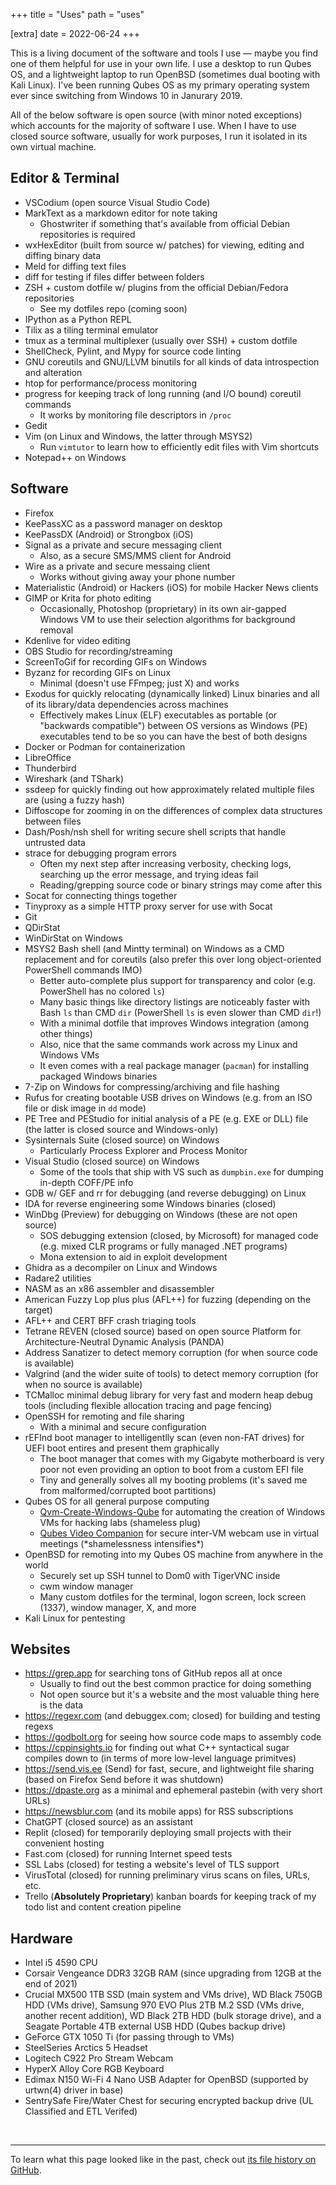 +++
title = "Uses"
path = "uses"

[extra]
date = 2022-06-24
+++

This is a living document of the software and tools I use — maybe you find one of them helpful for use in your own life. I use a desktop to run Qubes OS, and a lightweight laptop to run OpenBSD (sometimes dual booting with Kali Linux). I've been running Qubes OS as my primary operating system ever since switching from Windows 10 in Janurary 2019.

All of the below software is open source (with minor noted exceptions) which accounts for the majority of software I use. When I have to use closed source software, usually for work purposes, I run it isolated in its own virtual machine.

## Editor & Terminal

- VSCodium (open source Visual Studio Code)
- MarkText as a markdown editor for note taking
  - Ghostwriter if something that's available from official Debian repositories is required
- wxHexEditor (built from source w/ patches) for viewing, editing and diffing binary data
- Meld for diffing text files
- diff for testing if files differ between folders
- ZSH + custom dotfile w/ plugins from the official Debian/Fedora repositories
  - See my dotfiles repo (coming soon)
- IPython as a Python REPL
- Tilix as a tiling terminal emulator
- tmux as a terminal multiplexer (usually over SSH) + custom dotfile
- ShellCheck, Pylint, and Mypy for source code linting
- GNU coreutils and GNU/LLVM binutils for all kinds of data introspection and alteration
- htop for performance/process monitoring
- progress for keeping track of long running (and I/O bound) coreutil commands
  - It works by monitoring file descriptors in `/proc`
- Gedit
- Vim (on Linux and Windows, the latter through MSYS2)
  - Run `vimtutor` to learn how to efficiently edit files with Vim shortcuts
- Notepad++ on Windows

## Software

- Firefox
- KeePassXC as a password manager on desktop
- KeePassDX (Android) or Strongbox (iOS)
- Signal as a private and secure messaging client
  - Also, as a secure SMS/MMS client for Android
- Wire as a private and secure messaing client
  - Works without giving away your phone number
- Materialistic (Android) or Hackers (iOS) for mobile Hacker News clients
- GIMP or Krita for photo editing
  - Occasionally, Photoshop (proprietary) in its own air-gapped Windows VM to use their selection algorithms for background removal
- Kdenlive for video editing
- OBS Studio for recording/streaming
- ScreenToGif for recording GIFs on Windows
- Byzanz for recording GIFs on Linux
  - Minimal (doesn't use FFmpeg; just X) and works
- Exodus for quickly relocating (dynamically linked) Linux binaries and all of its library/data dependencies across machines
  - Effectively makes Linux (ELF) executables as portable (or "backwards compatible") between OS versions as Windows (PE) executables tend to be so you can have the best of both designs
- Docker or Podman for containerization
- LibreOffice
- Thunderbird
- Wireshark (and TShark)
- ssdeep for quickly finding out how approximately related multiple files are (using a fuzzy hash)
- Diffoscope for zooming in on the differences of complex data structures between files
- Dash/Posh/nsh shell for writing secure shell scripts that handle untrusted data
- strace for debugging program errors
  - Often my next step after increasing verbosity, checking logs, searching up the error message, and trying ideas fail
  - Reading/grepping source code or binary strings may come after this
- Socat for connecting things together
- Tinyproxy as a simple HTTP proxy server for use with Socat
- Git
- QDirStat
- WinDirStat on Windows
- MSYS2 Bash shell (and Mintty terminal) on Windows as a CMD replacement and for coreutils (also prefer this over long object-oriented PowerShell commands IMO)
  - Better auto-complete plus support for transparency and color (e.g. PowerShell has no colored `ls`)
  - Many basic things like directory listings are noticeably faster with Bash `ls` than CMD `dir` (PowerShell `ls` is even slower than CMD `dir`!)
  - With a minimal dotfile that improves Windows integration (among other things)
  - Also, nice that the same commands work across my Linux and Windows VMs
  - It even comes with a real package manager (`pacman`) for installing packaged Windows binaries
- 7-Zip on Windows for compressing/archiving and file hashing
- Rufus for creating bootable USB drives on Windows (e.g. from an ISO file or disk image in `dd` mode)
- PE Tree and PEStudio for initial analysis of a PE (e.g. EXE or DLL) file (the latter is closed source and Windows-only)
- Sysinternals Suite (closed source) on Windows
  - Particularly Process Explorer and Process Monitor
- Visual Studio (closed source) on Windows
  - Some of the tools that ship with VS such as `dumpbin.exe` for dumping in-depth COFF/PE info
- GDB w/ GEF and rr for debugging (and reverse debugging) on Linux
- IDA for reverse engineering some Windows binaries (closed)
- WinDbg (Preview) for debugging on Windows (these are not open source)
  - SOS debugging extension (closed, by Microsoft) for managed code (e.g. mixed CLR programs or fully managed .NET programs)
  - Mona extension to aid in exploit development
- Ghidra as a decompiler on Linux and Windows
- Radare2 utilities
- NASM as an x86 assembler and disassembler
- American Fuzzy Lop plus plus (AFL++) for fuzzing (depending on the target)
- AFL++ and CERT BFF crash triaging tools
- Tetrane REVEN (closed source) based on open source Platform for Architecture-Neutral Dynamic Analysis (PANDA)
- Address Sanatizer to detect memory corruption (for when source code is available)
- Valgrind (and the wider suite of tools) to detect memory corruption (for when no source is available)
- TCMalloc minimal debug library for very fast and modern heap debug tools (including flexible allocation tracing and page fencing)
- OpenSSH for remoting and file sharing
  - With a minimal and secure configuration
- rEFInd boot manager to intelligentlly scan (even non-FAT drives) for UEFI boot entires and present them graphically
  - The boot manager that comes with my Gigabyte motherboard is very poor not even providing an option to boot from a custom EFI file
  - Tiny and generally solves all my booting problems (it's saved me from malformed/corrupted boot partitions)
- Qubes OS for all general purpose computing
  - [Qvm-Create-Windows-Qube](https://github.com/ElliotKillick/qvm-create-windows-qube) for automating the creation of Windows VMs for hacking labs (shameless plug)
  - [Qubes Video Companion](https://github.com/ElliotKillick/qubes-video-companion) for secure inter-VM webcam use in virtual meetings (\*shamelessness intensifies\*)
- OpenBSD for remoting into my Qubes OS machine from anywhere in the world
  - Securely set up SSH tunnel to Dom0 with TigerVNC inside
  - cwm window manager
  - Many custom dotfiles for the terminal, logon screen, lock screen (1337), window manager, X, and more
- Kali Linux for pentesting

## Websites

- https://grep.app for searching tons of GitHub repos all at once
  - Usually to find out the best common practice for doing something
  - Not open source but it's a website and the most valuable thing here is the data
- https://regexr.com (and debuggex.com; closed) for building and testing regexs
- https://godbolt.org for seeing how source code maps to assembly code
- https://cppinsights.io for finding out what C++ syntactical sugar compiles down to (in terms of more low-level language primitves)
- https://send.vis.ee (Send) for fast, secure, and lightweight file sharing (based on Firefox Send before it was shutdown)
- https://dpaste.org as a minimal and ephemeral pastebin (with very short URLs)
- https://newsblur.com (and its mobile apps) for RSS subscriptions
- ChatGPT (closed source) as an assistant
- Replit (closed) for temporarily deploying small projects with their convenient hosting
- Fast.com (closed) for running Internet speed tests
- SSL Labs (closed) for testing a website's level of TLS support
- VirusTotal (closed) for running preliminary virus scans on files, URLs, etc.
- Trello (**Absolutely Proprietary**) kanban boards for keeping track of my todo list and content creation pipeline

## Hardware

- Intel i5 4590 CPU
- Corsair Vengeance DDR3 32GB RAM (since upgrading from 12GB at the end of 2021)
- Crucial MX500 1TB SSD (main system and VMs drive), WD Black 750GB HDD (VMs drive), Samsung 970 EVO Plus 2TB M.2 SSD (VMs drive, another recent addition), WD Black 2TB HDD (bulk storage drive), and a Seagate Portable 4TB external USB HDD (Qubes backup drive)
- GeForce GTX 1050 Ti (for passing through to VMs)
- SteelSeries Arctics 5 Headset
- Logitech C922 Pro Stream Webcam
- HyperX Alloy Core RGB Keyboard
- Edimax N150 Wi-Fi 4 Nano USB Adapter for OpenBSD (supported by urtwn(4) driver in base)
- SentrySafe Fire/Water Chest for securing encrypted backup drive (UL Classified and ETL Verifed)

<br />

---

To learn what this page looked like in the past, check out [its file history on GitHub](https://github.com/ElliotKillick/elliotonsecurity.com/commits/main/content/uses/_index.md).
